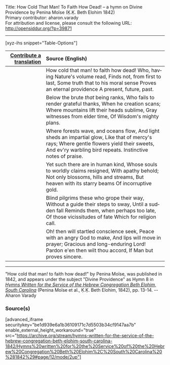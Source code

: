 <html>
<head></head>
<body>
Title: How Cold That Man! To Faith How Dead! – a hymn on Divine Providence by Penina Moïse (Ḳ.Ḳ. Beth Elohim 1842)<br />
Primary contributor: aharon.varady<br />
For attribution and license, please consult the following URL: <a href="http://opensiddur.org/?p=39871">http://opensiddur.org/?p=39871</a>
<p />
<hr />

[xyz-ihs snippet="Table-Options"]<table style="margin-left: auto;margin-right: auto;" class="draggable">
<thead><tr><th id="x" style="text-align: right;"><a href="/translate/" target="_blank" rel="noopener">Contribute a translation</a></th><th style="text-align: left;">Source (English)</th></tr></thead>
<tbody>
<tr><td style="vertical-align:top;">
<div class="liturgy" lang="he" style="text-align: right;">

</div></td>

<td style="vertical-align:top;">
<div class="english" lang="en" style="text-align: left;">
How cold that man! to faith how dead! 
Who, having Nature's volume read, 
Finds not, from first to last, 
Some truth that to his moral sense 
Proves an eternal providence 
A present, future, past. 
</div></td></tr>


<tr><td style="vertical-align:top;">
<div class="liturgy" lang="he" style="text-align: right;">

</div></td>

<td style="vertical-align:top;">
<div class="english" lang="en" style="text-align: left;">
Below the brute <em>that</em> being ranks, 
Who fails to render grateful thanks, 
When he creation scans; 
Where mountains lift their heads sublime, 
Gray witnesses from elder time, 
Of Wisdom's mighty plans. 
</div></td></tr>


<tr><td style="vertical-align:top;">
<div class="liturgy" lang="he" style="text-align: right;">

</div></td>

<td style="vertical-align:top;">
<div class="english" lang="en" style="text-align: left;">
Where forests wave, and oceans flow, 
And light sheds an impartial glow, 
Like that of mercy's rays; 
Where gentle flowers yield their sweets, 
And ev'ry warbling bird repeats. 
Instinctive notes of praise. 
</div></td></tr>


<tr><td style="vertical-align:top;">
<div class="liturgy" lang="he" style="text-align: right;">

</div></td>

<td style="vertical-align:top;">
<div class="english" lang="en" style="text-align: left;">
Yet such there are in human kind, 
Whose souls to worldly claims resigned, 
With apathy behold; 
Not only blossoms, hills and streams, 
But heaven with its starry beams 
Of incorruptive gold. 
</div></td></tr>


<tr><td style="vertical-align:top;">
<div class="liturgy" lang="he" style="text-align: right;">

</div></td>

<td style="vertical-align:top;">
<div class="english" lang="en" style="text-align: left;">
Blind pilgrims these who grope their way, 
Without a guide their steps to sway, 
Until a sudden fall 
Reminds them, when perhaps too late, 
Of those vicissitudes of fate 
Which for religion call. 
</div></td></tr>


<tr><td style="vertical-align:top;">
<div class="liturgy" lang="he" style="text-align: right;">

</div></td>

<td style="vertical-align:top;">
<div class="english" lang="en" style="text-align: left;">
Oh! then will startled conscience seek, 
Peace with an angry God to make, 
And lips will move in prayer; 
Gracious and long-enduring Lord! 
Pardon e'en then wilt thou accord, 
If Man but proves sincere. 
</div></td></tr>
</tbody></table>

<hr />

"How cold that man! to faith how dead!" by Penina Moïse, was published in 1842, and appears under the subject "Divine Providence" as Hymn 8 in <em><a href="/?p=39305">Hymns Written for the Service of the Hebrew Congregation Beth Elohim, South Carolina</a></em> (Penina Moïse et al., Ḳ.Ḳ. Beth Elohim, 1842), pp. 13-14. --Aharon Varady

<h3>Source(s)</h3>

[advanced_iframe securitykey="be1d939e6a1b36109171c7d5503b34cf9147aa7b" enable_external_height_workaround="true" src="https://archive.org/stream/hymns-written-for-the-service-of-the-hebrew-congregation-beth-elohim-south-carolina-1842/Hymns%20written%20for%20the%20Service%20of%20the%20Hebrew%20Congregation%20Beth%20Elohim%2C%20South%20Carolina%20%281842%29#page/12/mode/2up"]

&nbsp; 

</body>
</html>